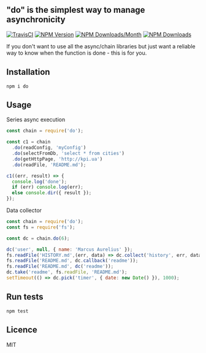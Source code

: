 ## "do" is the simplest way to manage asynchronicity

[![TravisCI](https://travis-ci.org/metarhia/do.svg?branch=master)](https://travis-ci.org/metarhia/do)
[![NPM Version](https://badge.fury.io/js/do.svg)](https://badge.fury.io/js/do)
[![NPM Downloads/Month](https://img.shields.io/npm/dm/do.svg)](https://www.npmjs.com/package/do)
[![NPM Downloads](https://img.shields.io/npm/dt/do.svg)](https://www.npmjs.com/package/do)

If you don't want to use all the async/chain libraries but just want a reliable way to know when the function is done - this is for you.

## Installation
`npm i do`

## Usage

Series async execution
```js
const chain = require('do');

const c1 = chain
  .do(readConfig, 'myConfig')
  .do(selectFromDb, 'select * from cities')
  .do(getHttpPage, 'http://kpi.ua')
  .do(readFile, 'README.md');

c1((err, result) => {
  console.log('done');
  if (err) console.log(err);
  else console.dir({ result });
});
```

Data collector
```js
const chain = require('do');
const fs = require('fs');

const dc = chain.do(6);

dc('user', null, { name: 'Marcus Aurelius' });
fs.readFile('HISTORY.md',(err, data) => dc.collect('history', err, data));
fs.readFile('README.md', dc.callback('readme'));
fs.readFile('README.md', dc('readme'));
dc.take('readme', fs.readFile, 'README.md');
setTimeout(() => dc.pick('timer', { date: new Date() }), 1000);
```

## Run tests

`npm test`

## Licence

MIT
